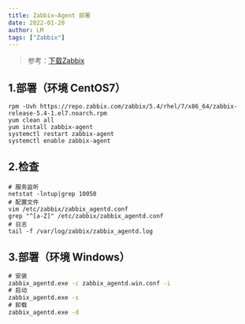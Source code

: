 ```yaml
---
title: Zabbix—Agent 部署
date: 2022-01-20
author: LM
tags: ["Zabbix"]
---
```


> 参考：[下载Zabbix](https://www.zabbix.com/cn/download)

## 1.部署（环境 CentOS7）

```shell
rpm -Uvh https://repo.zabbix.com/zabbix/5.4/rhel/7/x86_64/zabbix-release-5.4-1.el7.noarch.rpm
yum clean all
yum install zabbix-agent
systemctl restart zabbix-agent
systemctl enable zabbix-agent
```

## 2.检查

```shell
# 服务监听
netstat -lntup|grep 10050
# 配置文件
vim /etc/zabbix/zabbix_agentd.conf
grep "^[a-Z]" /etc/zabbix/zabbix_agentd.conf
# 日志
tail -f /var/log/zabbix/zabbix_agentd.log
```

## 3.部署（环境 Windows）

```cmd
# 安装
zabbix_agentd.exe -c zabbix_agentd.win.conf -i
# 启动
zabbix_agentd.exe -s
# 卸载
zabbix_agentd.exe -d
```

